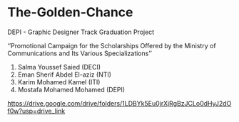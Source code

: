 # The-Golden-Chance
DEPI - Graphic Designer Track Graduation Project

‘’Promotional Campaign for the Scholarships Offered by the Ministry of Communications and Its Various Specializations’’

1. Salma Youssef Saied (DECI)
2. Eman Sherif Abdel El-aziz (NTI)
3. Karim Mohamed Kamel (ITI)
4. Mostafa Mohamed Mohamed (DEPI)

https://drive.google.com/drive/folders/1LDBYk5Eu0jrXjRgBzJCLo0dHyJ2dOf0w?usp=drive_link
